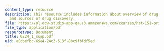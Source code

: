 ```yaml
---
content_type: resource
description: This resource includes information about overview of drug regulation
  and sources of drug discovery.
file: https://ol-ocw-studio-app-qa.s3.amazonaws.com/courses/hst-151-principles-of-pharmacology-spring-2005/a0cbefbc69e424c3513f8bc9fbfdf5ed_0224_1_supp.pdf
file_type: application/pdf
resourcetype: Document
title: 0224_1_supp.pdf
uid: a0cbefbc-69e4-24c3-513f-8bc9fbfdf5ed
---
```

